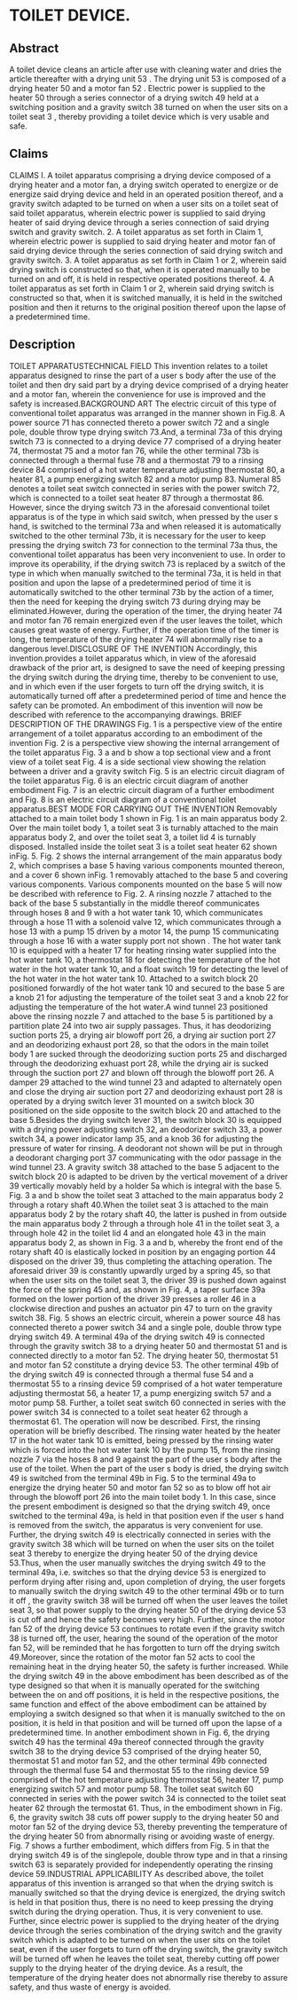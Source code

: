 # TOILET DEVICE.

## Abstract
A toilet device cleans an article after use with cleaning water and dries the article thereafter with a drying unit 53 . The drying unit 53 is composed of a drying heater 50 and a motor fan 52 . Electric power is supplied to the heater 50 through a series connector of a drying switch 49 held at a switching position and a gravity switch 38 turned on when the user sits on a toilet seat 3 , thereby providing a toilet device which is very usable and safe.

## Claims
CLAIMS I. A toilet apparatus comprising a drying device composed of a drying heater and a motor fan, a drying switch operated to energize or de energize said drying device and held in an operated position thereof, and a gravity switch adapted to be turned on when a user sits on a toilet seat of said toilet apparatus, wherein electric power is supplied to said drying heater of said drying device through a series connection of said drying switch and gravity switch. 2. A toilet apparatus as set forth in Claim 1, wherein electric power is supplied to said drying heater and motor fan of said drying device through the series connection of said drying switch and gravity switch. 3. A toilet apparatus as set forth in Claim 1 or 2, wherein said drying switch is constructed so that, when it is operated manually to be turned on and off, it is held in respective operated positions thereof. 4. A toilet apparatus as set forth in Claim 1 or 2, wherein said drying switch is constructed so that, when it is switched manually, it is held in the switched position and then it returns to the original position thereof upon the lapse of a predetermined time.

## Description
TOILET APPARATUSTECHNICAL FIELD This invention relates to a toilet apparatus designed to rinse the part of a user s body after the use of the toilet and then dry said part by a drying device comprised of a drying heater and a motor fan, wherein the convenience for use is improved and the safety is increased.BACKGROUND ART The electric circuit of this type of conventional toilet apparatus was arranged in the manner shown in Fig.8. A power source 71 has connected thereto a power switch 72 and a single pole, double throw type drying switch 73.And, a terminal 73a of this drying switch 73 is connected to a drying device 77 comprised of a drying heater 74, thermostat 75 and a motor fan 76, while the other terminal 73b is connected through a thermal fuse 78 and a thermostat 79 to a rinsing device 84 comprised of a hot water temperature adjusting thermostat 80, a heater 81, a pump energizing switch 82 and a motor pump 83. Numeral 85 denotes a toilet seat switch connected in series with the power switch 72, which is connected to a toilet seat heater 87 through a thermostat 86. However, since the drying switch 73 in the aforesaid conventional toilet apparatus is of the type in which said switch, when pressed by the user s hand, is switched to the terminal 73a and when released it is automatically switched to the other terminal 73b, it is necessary for the user to keep pressing the drying switch 73 for connection to the terminal 73a thus, the conventional toilet apparatus has been very inconvenient to use. In order to improve its operability, if the drying switch 73 is replaced by a switch of the type in which when manually switched to the terminal 73a, it is held in that position and upon the lapse of a predetermined period of time it is automatically switched to the other terminal 73b by the action of a timer, then the need for keeping the drying switch 73 during drying may be eliminated.However, during the operation of the timer, the drying heater 74 and motor fan 76 remain energized even if the user leaves the toilet, which causes great waste of energy. Further, if the operation time of the timer is long, the temperature of the drying heater 74 will abnormally rise to a dangerous level.DISCLOSURE OF THE INVENTION Accordingly, this invention.provides a toilet apparatus which, in view of the aforesaid drawback of the prior art, is designed to save the need of keeping pressing the drying switch during the drying time, thereby to be convenient to use, and in which even if the user forgets to turn off the drying switch, it is automatically turned off after a predetermined period of time and hence the safety can be promoted. An embodiment of this invention will now be described with reference to the accompanying drawings. BRIEF DESCRIPTION OF THE DRAWINGS Fig. 1 is a perspective view of the entire arrangement of a toilet apparatus according to an embodiment of the invention Fig. 2 is a perspective view showing the internal arrangement of the toilet apparatus Fig. 3 a and b show a top sectional view and a front view of a toilet seat Fig. 4 is a side sectional view showing the relation between a driver and a gravity switch Fig. 5 is an electric circuit diagram of the toilet apparatus Fig. 6 is an electric circuit diagram of another embodiment Fig. 7 is an electric circuit diagram of a further embodiment and Fig. 8 is an electric circuit diagram of a conventional toilet apparatus.BEST MODE FOR CARRYING OUT THE INVENTION Removably attached to a main toilet body 1 shown in Fig. 1 is an main apparatus body 2. Over the main toilet body 1, a toilet seat 3 is turnably attached to the main apparatus body 2, and over the toilet seat 3, a toilet lid 4 is turnably disposed. Installed inside the toilet seat 3 is a toilet seat heater 62 shown inFig. 5. Fig. 2 shows the internal arrangement of the main apparatus body 2, which comprises a base 5 having various components mounted thereon, and a cover 6 shown inFig. 1 removably attached to the base 5 and covering various components. Various components mounted on the base 5 will now be described with reference to Fig. 2. A rinsing nozzle 7 attached to the back of the base 5 substantially in the middle thereof communicates through hoses 8 and 9 with a hot water tank 10, which communicates through a hose 11 with a solenoid valve 12, which communicates through a hose 13 with a pump 15 driven by a motor 14, the pump 15 communicating through a hose 16 with a water supply port not shown . The hot water tank 10 is equipped with a heater 17 for heating rinsing water supplied into the hot water tank 10, a thermostat 18 for detecting the temperature of the hot water in the hot water tank 10, and a float switch 19 for detecting the level of the hot water in the hot water tank 10. Attached to a switch block 20 positioned forwardly of the hot water tank 10 and secured to the base 5 are a knob 21 for adjusting the temperature of the toilet seat 3 and a knob 22 for adjusting the temperature of the hot water.A wind tunnel 23 positioned above the rinsing nozzle 7 and attached to the base 5 is partitioned by a partition plate 24 into two air supply passages. Thus, it has deodorizing suction ports 25, a drying air blowoff port 26, a drying air suction port 27 and an deodorizing exhaust port 28, so that the odors in the main toilet body 1 are sucked through the deodorizing suction ports 25 and discharged through the deodorizing exhuast port 28, while the drying air is sucked through the suction port 27 and blown off through the blowoff port 26. A damper 29 attached to the wind tunnel 23 and adapted to alternately open and close the drying air suction port 27 and deodorizing exhaust port 28 is operated by a drying switch lever 31 mounted on a switch block 30 positioned on the side opposite to the switch block 20 and attached to the base 5.Besides the drying switch lever 31, the switch block 30 is equipped with a drying power adjusting switch 32, an deodorizer switch 33, a power switch 34, a power indicator lamp 35, and a knob 36 for adjusting the pressure of water for rinsing. A deodorant not shown will be put in through a deodorant charging port 37 communicating with the odor passage in the wind tunnel 23. A gravity switch 38 attached to the base 5 adjacent to the switch block 20 is adapted to be driven by the vertical movement of a driver 39 vertically movably held by a holder 5a which is integral with the base 5. Fig. 3 a and b show the toilet seat 3 attached to the main apparatus body 2 through a rotary shaft 40.When the toilet seat 3 is attached to the main apparatus body 2 by the rotary shaft 40, the latter is pushed in from outside the main apparatus body 2 through a through hole 41 in the toilet seat 3, a through hole 42 in the toilet lid 4 and an elongated hole 43 in the main apparatus body 2, as shown in Fig. 3 a and b, whereby the front end of the rotary shaft 40 is elastically locked in position by an engaging portion 44 disposed on the driver 39, thus completing the attaching operation. The aforesaid driver 39 is constantly upwardly urged by a spring 45, so that when the user sits on the toilet seat 3, the driver 39 is pushed down against the force of the spring 45 and, as shown in Fig. 4, a taper surface 39a formed on the lower portion of the driver 39 presses a roller 46 in a clockwise direction and pushes an actuator pin 47 to turn on the gravity switch 38. Fig. 5 shows an electric circuit, wherein a power source 48 has connected thereto a power switch 34 and a single pole, double throw type drying switch 49. A terminal 49a of the drying switch 49 is connected through the gravity switch 38 to a drying heater 50 and thermostat 51 and is connected directly to a motor fan 52. The drying heater 50, thermostat 51 and motor fan 52 constitute a drying device 53. The other terminal 49b of the drying switch 49 is connected through a thermal fuse 54 and a thermostat 55 to a rinsing device 59 comprised of a hot water temperature adjusting thermostat 56, a heater 17, a pump energizing switch 57 and a motor pump 58. Further, a toilet seat switch 60 connected in series with the power switch 34 is connected to a toilet seat heater 62 through a thermostat 61. The operation will now be described. First, the rinsing operation will be briefly described. The rinsing water heated by the heater 17 in the hot water tank 10 is emitted, being pressed by the rinsing water which is forced into the hot water tank 10 by the pump 15, from the rinsing nozzle 7 via the hoses 8 and 9 against the part of the user s body after the use of the toilet. When the part of the user s body is dried, the drying switch 49 is switched from the terminal 49b in Fig. 5 to the terminal 49a to energize the drying heater 50 and motor fan 52 so as to blow off hot air through the blowoff port 26 into the main toilet body 1. In this case, since the present embodiment is designed so that the drying switch 49, once switched to the terminal 49a, is held in that position even if the user s hand is removed from the switch, the apparatus is very convenient for use. Further, the drying switch 49 is electrically connected in series with the gravity switch 38 which will be turned on when the user sits on the toilet seat 3 thereby to energize the drying heater 50 of the drying device 53.Thus, when the user manually switches the drying switch 49 to the terminal 49a, i.e. switches so that the drying device 53 is energized to perform drying after rising and, upon completion of drying, the user forgets to manually switch the drying switch 49 to the other terminal 49b or to turn it off , the gravity switch 38 will be turned off when the user leaves the toilet seat 3, so that power supply to the drying heater 50 of the drying device 53 is cut off and hence the safety becomes very high. Further, since the motor fan 52 of the drying device 53 continues to rotate even if the gravity switch 38 is turned off, the user, hearing the sound of the operation of the motor fan 52, will be reminded that he has forgotten to turn off the drying switch 49.Moreover, since the rotation of the motor fan 52 acts to cool the remaining heat in the drying heater 50, the safety is further increased. While the drying switch 49 in the above embodiment has been described as of the type designed so that when it is manually operated for the switching between the on and off positions, it is held in the respective positions, the same function and effect of the above embodiment can be attained by employing a switch designed so that when it is manually switched to the on position, it is held in that position and will be turned off upon the lapse of a predetermined time. In another embodiment shown in Fig. 6, the drying switch 49 has the terminal 49a thereof connected through the gravity switch 38 to the drying device 53 comprised of the drying heater 50, thermostat 51 and motor fan 52, and the other terminal 49b connected through the thermal fuse 54 and thermostat 55 to the rinsing device 59 comprised of the hot temperature adjusting thermostat 56, heater 17, pump energizing switch 57 and motor pump 58. The toilet seat switch 60 connected in series with the power switch 34 is connected to the toilet seat heater 62 through the termostat 61. Thus, in the embodiment shown in Fig. 6, the gravity switch 38 cuts off power supply to the drying heater 50 and motor fan 52 of the drying device 53, thereby preventing the temperature of the drying heater 50 from abnormally rising or avoiding waste of energy. Fig. 7 shows a further embodiment, which differs from Fig. 5 in that the drying switch 49 is of the singlepole, double throw type and in that a rinsing switch 63 is separately provided for independently operating the rinsing device 59.INDUSTRIAL APPLICABILITY As described above, the toilet apparatus of this invention is arranged so that when the drying switch is manually switched so that the drying device is energized, the drying switch is held in that position thus, there is no need to keep pressing the drying switch during the drying operation. Thus, it is very convenient to use. Further, since electric power is supplied to the drying heater of the drying device through the series combination of the drying switch and the gravity switch which is adapted to be turned on when the user sits on the toilet seat, even if the user forgets to turn off the drying switch, the gravity switch will be turned off when he leaves the toilet seat, thereby cutting off power supply to the drying heater of the drying device. As a result, the temperature of the drying heater does not abnormally rise thereby to assure safety, and thus waste of energy is avoided.